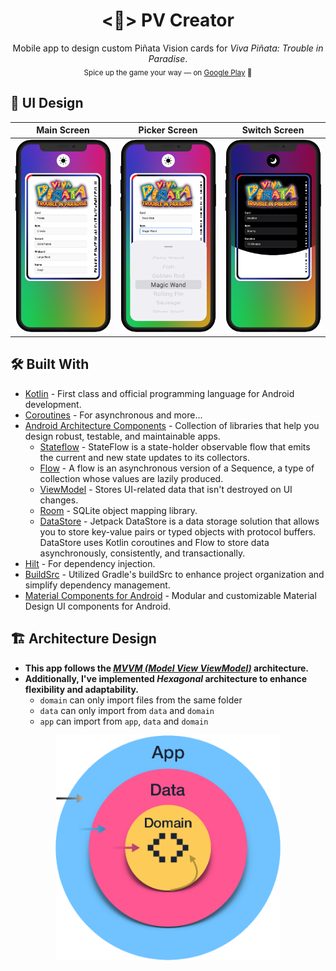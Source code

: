 <h1 align="center">
  <🍬> PV Creator
</h1>

<p align="center">
  Mobile app to design custom Piñata Vision cards for <em>Viva Piñata: Trouble in Paradise</em>.
  <br />
  <sub>Spice up the game your way — on <a href="https://play.google.com/store/apps/details?id=com.raks.pvcreator">Google Play</a> 📲</sub>
</p>

## 🎨 UI Design

|                                                                                 Main Screen                                                                                  |                                                                                   Picker Screen                                                                                    |                                                                                   Switch Screen                                                                                    |
| :--------------------------------------------------------------------------------------------------------------------------------------------------------------------------: | :--------------------------------------------------------------------------------------------------------------------------------------------------------------------------------: | :--------------------------------------------------------------------------------------------------------------------------------------------------------------------------------: |
| <picture><source media="(prefers-color-scheme: dark)" srcset="docs/imgs/dark/en/screen-main.png"><img src="docs/imgs/light/en/screen-main.png" alt="Main Screen"/></picture> | <picture><source media="(prefers-color-scheme: dark)" srcset="docs/imgs/dark/en/screen-picker.png"><img src="docs/imgs/light/en/screen-picker.png" alt="Picker Screen"/></picture> | <picture><source media="(prefers-color-scheme: dark)" srcset="docs/imgs/dark/en/screen-switch.png"><img src="docs/imgs/light/en/screen-switch.png" alt="Switch Screen"/></picture> |

## 🛠 Built With

- [Kotlin](https://kotlinlang.org) - First class and official programming language for Android development.
- [Coroutines](https://kotlinlang.org/docs/reference/coroutines-overview.html) - For asynchronous and more...
- [Android Architecture Components](https://developer.android.com/topic/architecture?hl=en) - Collection of libraries that help you design robust, testable, and maintainable apps.
  - [Stateflow](https://developer.android.com/kotlin/flow/stateflow-and-sharedflow?hl=en) - StateFlow is a state-holder observable flow that emits the current and new state updates to its collectors.
  - [Flow](https://kotlinlang.org/docs/reference/coroutines/flow.html) - A flow is an asynchronous version of a Sequence, a type of collection whose values are lazily produced.
  - [ViewModel](https://developer.android.com/topic/libraries/architecture/viewmodel?hl=en) - Stores UI-related data that isn't destroyed on UI changes.
  - [Room](https://developer.android.com/training/data-storage/room?hl=en) - SQLite object mapping library.
  - [DataStore](https://developer.android.com/topic/libraries/architecture/datastore?hl=en) - Jetpack DataStore is a data storage solution that allows you to store key-value pairs or typed objects with protocol buffers. DataStore uses Kotlin coroutines and Flow to store data asynchronously, consistently, and transactionally.
- [Hilt](https://developer.android.com/training/dependency-injection/hilt-android?hl=en) - For dependency injection.
- [BuildSrc](https://docs.gradle.org/current/userguide/organizing_gradle_projects.html#sec:build_sources) - Utilized Gradle's buildSrc to enhance project organization and simplify dependency management.
- [Material Components for Android](https://github.com/material-components/material-components-android) - Modular and customizable Material Design UI components for Android.

## 🏗️ Architecture Design

- **This app follows the [_MVVM (Model View ViewModel)_](https://developer.android.com/topic/architecture?hl=en#recommended-app-arch) architecture.**
- **Additionally, I've implemented _Hexagonal_ architecture to enhance flexibility and adaptability.**
  - `domain` can only import files from the same folder
  - `data` can only import from `data` and `domain`
  - `app` can import from `app`, `data` and `domain`

<div align="center">
    <img src="docs/imgs/hexagonal-architecture.png" alt="Hexagonal Dependency Rule" width="360"/>
</div>
